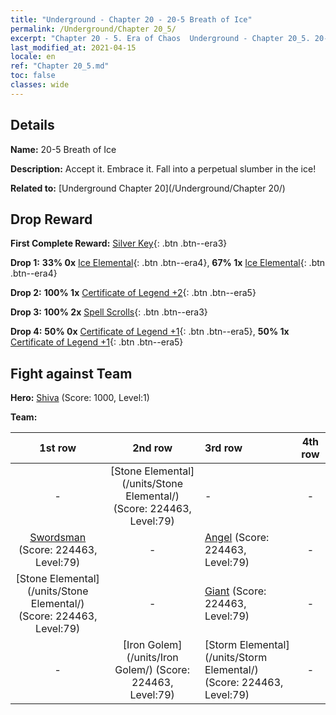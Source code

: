 ```yaml
---
title: "Underground - Chapter 20 - 20-5 Breath of Ice"
permalink: /Underground/Chapter 20_5/
excerpt: "Chapter 20 - 5. Era of Chaos  Underground - Chapter 20_5. 20-5 Breath of Ice"
last_modified_at: 2021-04-15
locale: en
ref: "Chapter 20_5.md"
toc: false
classes: wide
---
```


## Details

 **Name:** 20-5 Breath of Ice

 **Description:** Accept it. Embrace it. Fall into a perpetual slumber in the ice!

 **Related to:** [Underground Chapter 20](/Underground/Chapter 20/)

## Drop Reward

 **First Complete Reward:** [Silver Key](/Items/con_693/){: .btn .btn--era3}

 **Drop 1:** **33% 0x** [Ice Elemental](/Items/unt_264/){: .btn .btn--era4}, **67% 1x** [Ice Elemental](/Items/unt_264/){: .btn .btn--era4}

 **Drop 2:** **100% 1x** [Certificate of Legend +2](/Items/mat_81/){: .btn .btn--era5}

 **Drop 3:** **100% 2x** [Spell Scrolls](/Items/con_694/){: .btn .btn--era3}

 **Drop 4:** **50% 0x** [Certificate of Legend +1](/Items/mat_74/){: .btn .btn--era5}, **50% 1x** [Certificate of Legend +1](/Items/mat_74/){: .btn .btn--era5}


## Fight against Team
 **Hero:** [Shiva](/heroes/Shiva/) (Score: 1000, Level:1)

 **Team:**


  | 1st row | 2nd row | 3rd row | 4th row |
  |:----:|:----:|:----|:----:|
  | - | [Stone Elemental](/units/Stone Elemental/) (Score: 224463, Level:79)  | - | - |
  | [Swordsman](/units/Swordsman/) (Score: 224463, Level:79)  | - | [Angel](/units/Angel/) (Score: 224463, Level:79)  | - |
  | [Stone Elemental](/units/Stone Elemental/) (Score: 224463, Level:79)  | - | [Giant](/units/Giant/) (Score: 224463, Level:79)  | - |
  | - | [Iron Golem](/units/Iron Golem/) (Score: 224463, Level:79)  | [Storm Elemental](/units/Storm Elemental/) (Score: 224463, Level:79)  | - |


